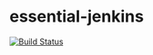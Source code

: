 # essential-jenkins
[![Build Status](http://20.13.172.228:8080/buildStatus/icon?job=first-pipeline)](http://20.13.172.228:8080/job/first-pipeline/)
